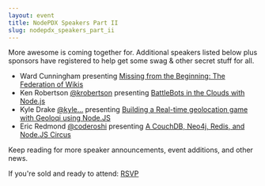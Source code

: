 ```yaml
---
layout: event
title: NodePDX Speakers Part II
slug: nodepdx_speakers_part_ii
---
```

More awesome is coming together for. Additional speakers listed below plus sponsors have registered to help get some swag & other secret stuff for all.

- Ward Cunningham []() presenting [Missing from the Beginning: The Federation of Wikis](http://compositecode.com/2012/01/25/ward-cunningham-presenting-missing-from-the-beginning-the-federation-of-wikis-nodepdx/)
- Ken Robertson [@krobertson](https://twitter.com/#!/krobertson) presenting [BattleBots in the Clouds with Node.js](http://compositecode.com/2012/01/23/ken-robertson-to-present-battlebots-in-the-clouds-with-node-js-nodepdx/)
- Kyle Drake [@kyle...]() presenting [Building a Real-time geolocation game with Geoloqi using Node.JS](http://compositecode.com/2012/01/24/kyle-drake-to-present-building-a-real-time-geolocation-game-with-geoloqi-using-node-js-nodepdx/)
- Eric Redmond [@coderoshi](http://twitter.com/#!/coderoshi) presenting [A CouchDB, Neo4j, Redis, and Node.JS Circus](http://compositecode.com/2012/01/25/eric-redmond-to-present-a-couchdb-neo4j-redis-and-node-js-circus-nodepdx/)

Keep reading for more speaker announcements, event additions, and other news.

If you're sold and ready to attend: [RSVP](http://lanyrd.com/2012/nodepdx/)